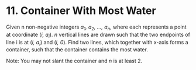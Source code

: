 # 11. Container With Most Water

Given n non-negative integers *a<sub>1</sub>, a<sub>2</sub>, ..., a<sub>n</sub>*, where each represents a point at coordinate (*i, a<sub>i</sub>*). *n* vertical lines are drawn such that the two endpoints of line i is at (*i, a<sub>i</sub>*) and (*i, 0*). Find two lines, which together with x-axis forms a container, such that the container contains the most water.

Note: You may not slant the container and *n* is at least 2.
